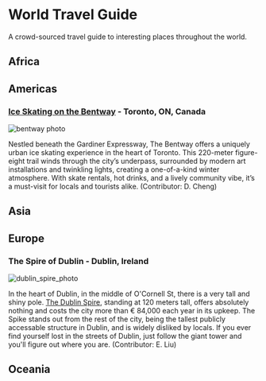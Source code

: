 # World Travel Guide
A crowd-sourced travel guide to interesting places throughout the world.

## Africa

## Americas

### [Ice Skating on the Bentway](https://thebentway.ca/event/winter-skating-opening-day/) - Toronto, ON, Canada

![bentway photo](https://thebentway.ca/wp-content/uploads/2024/11/Crop181230143633PolarBear_bentway-AndrewWilliamson1240-scaled-e1732912058106.jpg)

Nestled beneath the Gardiner Expressway, The Bentway offers a uniquely urban ice skating experience in the heart of Toronto. This 220-meter figure-eight trail winds through the city’s underpass, surrounded by modern art installations and twinkling lights, creating a one-of-a-kind winter atmosphere. With skate rentals, hot drinks, and a lively community vibe, it’s a must-visit for locals and tourists alike. (Contributor: D. Cheng)

## Asia

## Europe


### The Spire of Dublin - Dublin, Ireland

![dublin_spire_photo](https://assets-eu-01.kc-usercontent.com/aa24ba70-9a12-01ae-259b-7ef588a0b2ef/d0d73673-8d22-41fa-a17c-4224113fb7bf/c6560a34-0141-4f78-aba6-796e95e58169_31186.jpg?)


In the heart of Dublin, in the middle of O'Cornell St, there is a very tall and shiny pole. [The Dublin Spire](https://www.visitdublin.com/the-spire), standing at 120 meters tall, offers absolutely nothing and costs the city more than € 84,000 each year in its upkeep. The Spike stands out from the rest of the city, being the tallest publicly accessable structure in Dublin, and is widely disliked by locals. If you ever find yourself lost in the streets of Dublin, just follow the giant tower and you'll figure out where you are. (Contributor: E. Liu)

## Oceania

